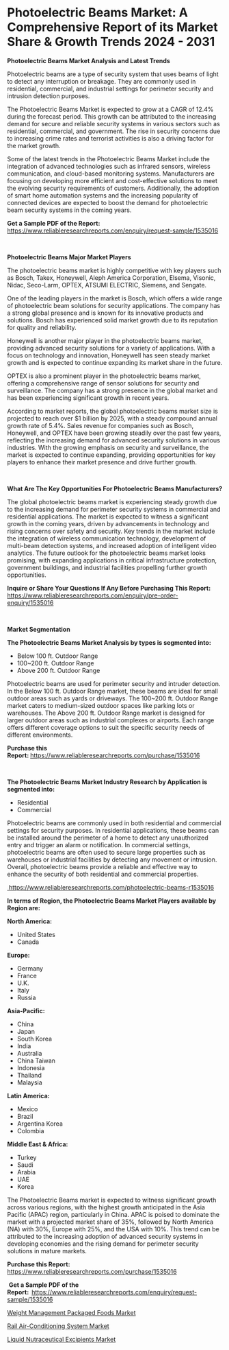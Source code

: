 <p><h1>Photoelectric Beams Market: A Comprehensive Report of its Market Share & Growth Trends 2024 - 2031</h1></p><p><strong>Photoelectric Beams Market Analysis and Latest Trends</strong></p>
<p><p>Photoelectric beams are a type of security system that uses beams of light to detect any interruption or breakage. They are commonly used in residential, commercial, and industrial settings for perimeter security and intrusion detection purposes.</p><p>The Photoelectric Beams Market is expected to grow at a CAGR of 12.4% during the forecast period. This growth can be attributed to the increasing demand for secure and reliable security systems in various sectors such as residential, commercial, and government. The rise in security concerns due to increasing crime rates and terrorist activities is also a driving factor for the market growth.</p><p>Some of the latest trends in the Photoelectric Beams Market include the integration of advanced technologies such as infrared sensors, wireless communication, and cloud-based monitoring systems. Manufacturers are focusing on developing more efficient and cost-effective solutions to meet the evolving security requirements of customers. Additionally, the adoption of smart home automation systems and the increasing popularity of connected devices are expected to boost the demand for photoelectric beam security systems in the coming years.</p></p>
<p><strong>Get a Sample PDF of the Report:&nbsp;</strong> <a href="https://www.reliableresearchreports.com/enquiry/request-sample/1535016">https://www.reliableresearchreports.com/enquiry/request-sample/1535016</a></p>
<p>&nbsp;</p>
<p><strong>Photoelectric Beams Major Market Players</strong></p>
<p><p>The photoelectric beams market is highly competitive with key players such as Bosch, Takex, Honeywell, Aleph America Corporation, Elsema, Visonic, Nidac, Seco-Larm, OPTEX, ATSUMI ELECTRIC, Siemens, and Sengate. </p><p>One of the leading players in the market is Bosch, which offers a wide range of photoelectric beam solutions for security applications. The company has a strong global presence and is known for its innovative products and solutions. Bosch has experienced solid market growth due to its reputation for quality and reliability.</p><p>Honeywell is another major player in the photoelectric beams market, providing advanced security solutions for a variety of applications. With a focus on technology and innovation, Honeywell has seen steady market growth and is expected to continue expanding its market share in the future.</p><p>OPTEX is also a prominent player in the photoelectric beams market, offering a comprehensive range of sensor solutions for security and surveillance. The company has a strong presence in the global market and has been experiencing significant growth in recent years.</p><p>According to market reports, the global photoelectric beams market size is projected to reach over $1 billion by 2025, with a steady compound annual growth rate of 5.4%. Sales revenue for companies such as Bosch, Honeywell, and OPTEX have been growing steadily over the past few years, reflecting the increasing demand for advanced security solutions in various industries. With the growing emphasis on security and surveillance, the market is expected to continue expanding, providing opportunities for key players to enhance their market presence and drive further growth.</p></p>
<p>&nbsp;</p>
<p><strong>What Are The Key Opportunities For Photoelectric Beams Manufacturers?</strong></p>
<p><p>The global photoelectric beams market is experiencing steady growth due to the increasing demand for perimeter security systems in commercial and residential applications. The market is expected to witness a significant growth in the coming years, driven by advancements in technology and rising concerns over safety and security. Key trends in the market include the integration of wireless communication technology, development of multi-beam detection systems, and increased adoption of intelligent video analytics. The future outlook for the photoelectric beams market looks promising, with expanding applications in critical infrastructure protection, government buildings, and industrial facilities propelling further growth opportunities.</p></p>
<p><strong>Inquire or Share Your Questions If Any Before Purchasing This Report:</strong> <a href="https://www.reliableresearchreports.com/enquiry/pre-order-enquiry/1535016">https://www.reliableresearchreports.com/enquiry/pre-order-enquiry/1535016</a></p>
<p>&nbsp;</p>
<p><strong>Market Segmentation</strong></p>
<p><strong>The Photoelectric Beams Market Analysis by types is segmented into:</strong></p>
<p><ul><li>Below 100 ft. Outdoor Range</li><li>100~200 ft. Outdoor Range</li><li>Above 200 ft. Outdoor Range</li></ul></p>
<p><p>Photoelectric beams are used for perimeter security and intruder detection. In the Below 100 ft. Outdoor Range market, these beams are ideal for small outdoor areas such as yards or driveways. The 100~200 ft. Outdoor Range market caters to medium-sized outdoor spaces like parking lots or warehouses. The Above 200 ft. Outdoor Range market is designed for larger outdoor areas such as industrial complexes or airports. Each range offers different coverage options to suit the specific security needs of different environments.</p></p>
<p><strong>Purchase this Report:&nbsp;</strong><a href="https://www.reliableresearchreports.com/purchase/1535016">https://www.reliableresearchreports.com/purchase/1535016</a></p>
<p>&nbsp;</p>
<p><strong>The Photoelectric Beams Market Industry Research by Application is segmented into:</strong></p>
<p><ul><li>Residential</li><li>Commercial</li></ul></p>
<p><p>Photoelectric beams are commonly used in both residential and commercial settings for security purposes. In residential applications, these beams can be installed around the perimeter of a home to detect any unauthorized entry and trigger an alarm or notification. In commercial settings, photoelectric beams are often used to secure large properties such as warehouses or industrial facilities by detecting any movement or intrusion. Overall, photoelectric beams provide a reliable and effective way to enhance the security of both residential and commercial properties.</p></p>
<p><a href="https://www.reliableresearchreports.com/photoelectric-beams-r1535016">&nbsp;https://www.reliableresearchreports.com/photoelectric-beams-r1535016</a></p>
<p><strong>In terms of Region, the Photoelectric Beams Market Players available by Region are:</strong></p>
<p>
    <p> <strong> North America: </strong>
        <ul>
            <li>United States</li>
            <li>Canada</li>
        </ul>
        </p> 
    <p> <strong> Europe: </strong>
        <ul>
            <li>Germany</li>
            <li>France</li>
            <li>U.K.</li>
            <li>Italy</li>
            <li>Russia</li>
        </ul>
        </p> 
    <p> <strong> Asia-Pacific: </strong>
        <ul>
            <li>China</li>
            <li>Japan</li>
            <li>South Korea</li>
            <li>India</li>
            <li>Australia</li>
            <li>China Taiwan</li>
            <li>Indonesia</li>
            <li>Thailand</li>
            <li>Malaysia</li>
        </ul>
        </p> 
    <p> <strong> Latin America: </strong>
        <ul>
            <li>Mexico</li>
            <li>Brazil</li>
            <li>Argentina Korea</li>
            <li>Colombia</li>
        </ul>
        </p> 
    <p> <strong> Middle East & Africa: </strong>
        <ul>
            <li>Turkey</li>
            <li>Saudi</li>
            <li>Arabia</li>
            <li>UAE</li>
            <li>Korea</li>
        </ul>
    </p>
    </p>
<p><p>The Photoelectric Beams market is expected to witness significant growth across various regions, with the highest growth anticipated in the Asia Pacific (APAC) region, particularly in China. APAC is poised to dominate the market with a projected market share of 35%, followed by North America (NA) with 30%, Europe with 25%, and the USA with 10%. This trend can be attributed to the increasing adoption of advanced security systems in developing economies and the rising demand for perimeter security solutions in mature markets.</p></p>
<p><strong>Purchase this Report: </strong><a href="https://www.reliableresearchreports.com/purchase/1535016">https://www.reliableresearchreports.com/purchase/1535016</a></p>
<p>&nbsp;<strong>Get a Sample PDF of the Report:&nbsp;&nbsp;</strong><a href="https://www.reliableresearchreports.com/enquiry/request-sample/1535016">https://www.reliableresearchreports.com/enquiry/request-sample/1535016</a></p>
<p><strong></strong></p>
<p><p><a href="https://github.com/khayangel/Market-Research-Report-List-4/blob/main/weight-management-packaged-foods-market.md">Weight Management Packaged Foods Market</a></p><p><a href="https://view.publitas.com/reportprime-1/rail-air-conditioning-system-market-report-by-product-type-air-cycle-air-conditioning-systems-vapor-cycle-air-conditioning-systems-end-use-high-speed-rail-trains-metros-light-rail-other-and-region-2024-2031/">Rail Air-Conditioning System Market</a></p><p><a href="https://github.com/YashRP12/Market-Research-Report-List-5/blob/main/liquid-nutraceutical-excipients-market.md">Liquid Nutraceutical Excipients Market</a></p></p>